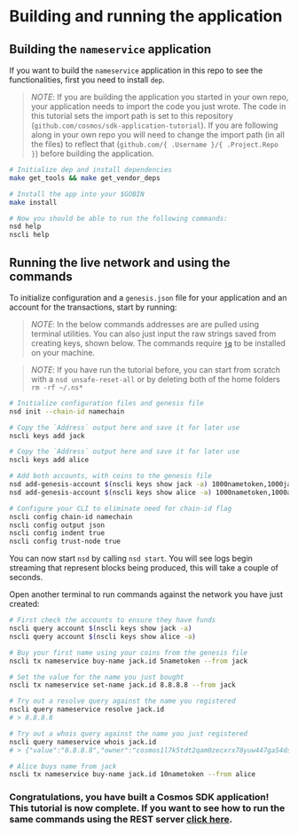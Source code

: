 # Building and running the application

## Building the `nameservice` application

If you want to build the `nameservice` application in this repo to see the functionalities, first you need to install `dep`.

> _*NOTE*_: If you are building the application you started in your own repo, your application needs to import the code you just wrote. The code in this tutorial sets the import path is set to this repository (`github.com/cosmos/sdk-application-tutorial`). If you are following along in your own repo you will need to change the import path (in all the files) to reflect that (`github.com/{ .Username }/{ .Project.Repo }`) before building the application.

```bash
# Initialize dep and install dependencies
make get_tools && make get_vendor_deps

# Install the app into your $GOBIN
make install

# Now you should be able to run the following commands:
nsd help
nscli help
```

## Running the live network and using the commands

To initialize configuration and a `genesis.json` file for your application and an account for the transactions, start by running:

> _*NOTE*_: In the below commands addresses are are pulled using terminal utilities. You can also just input the raw strings saved from creating keys, shown below. The commands require [`jq`](https://stedolan.github.io/jq/download/) to be installed on your machine.

> _*NOTE*_: If you have run the tutorial before, you can start from scratch with a `nsd unsafe-reset-all` or by deleting both of the home folders `rm -rf ~/.ns*`

```bash
# Initialize configuration files and genesis file
nsd init --chain-id namechain

# Copy the `Address` output here and save it for later use
nscli keys add jack

# Copy the `Address` output here and save it for later use
nscli keys add alice

# Add both accounts, with coins to the genesis file
nsd add-genesis-account $(nscli keys show jack -a) 1000nametoken,1000jackcoin
nsd add-genesis-account $(nscli keys show alice -a) 1000nametoken,1000alicecoin

# Configure your CLI to eliminate need for chain-id flag
nscli config chain-id namechain
nscli config output json
nscli config indent true
nscli config trust-node true
```

You can now start `nsd` by calling `nsd start`. You will see logs begin streaming that represent blocks being produced, this will take a couple of seconds.

Open another terminal to run commands against the network you have just created:

```bash
# First check the accounts to ensure they have funds
nscli query account $(nscli keys show jack -a) 
nscli query account $(nscli keys show alice -a) 

# Buy your first name using your coins from the genesis file
nscli tx nameservice buy-name jack.id 5nametoken --from jack 

# Set the value for the name you just bought
nscli tx nameservice set-name jack.id 8.8.8.8 --from jack 

# Try out a resolve query against the name you registered
nscli query nameservice resolve jack.id
# > 8.8.8.8

# Try out a whois query against the name you just registered
nscli query nameservice whois jack.id
# > {"value":"8.8.8.8","owner":"cosmos1l7k5tdt2qam0zecxrx78yuw447ga54dsmtpk2s","price":[{"denom":"nametoken","amount":"5"}]}

# Alice buys name from jack
nscli tx nameservice buy-name jack.id 10nametoken --from alice 
```

### Congratulations, you have built a Cosmos SDK application! This tutorial is now complete. If you want to see how to run the same commands using the REST server [click here](./run-rest.md).
